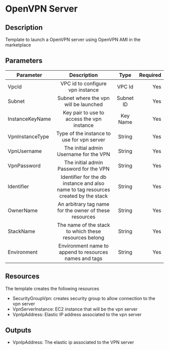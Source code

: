 # OpenVPN Server
## Description
Template to launch a OpenVPN server using OpenVPN AMI in the marketplace

## Parameters
| Parameter        |          Description           |      Type             |   Required |
| ---------------- |:------------------------------:|:--------------------:| ----------:|
| VpcId    |  VPC id to configure vpn instance | VPC Id | Yes
| Subnet   |  Subnet where the vpn will be launched | Subnet ID | Yes
| InstanceKeyName | Key pair to use to access the vpn instance | Key Name | Yes |
| VpnInstanceType | Type of the instance to use for vpn server | String | Yes|
| VpnUsername | The initial admin Username for the VPN |  String | Yes |
| VpnPassword | The initial admin Password for the VPN |  String | Yes |
| Identifier | Identifier for the db instance and also name to tag resources created by the stack | String | Yes |
| OwnerName | An arbitrary tag name for the owner of these resources | String | Yes |
| StackName | The name of the stack to which these resources belong | String | Yes |
| Environment | Environment name to append to resources names and tags | String | Yes | 

## Resources
The template creates the following resources
* SecurityGroupVpn: creates security group to allow connection to the vpn server
* VpnServerInstance: EC2 instance that will be the vpn server
* VpnIpAddress: Elastic IP address associated to the vpn server

## Outputs
* VpnIpAddress: The elastic ip associated to the VPN server